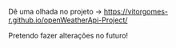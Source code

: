 Dê uma olhada no projeto -> https://vitorgomes-r.github.io/openWeatherApi-Project/

Pretendo fazer alterações no futuro!
